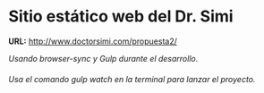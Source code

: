 # Sitio estático web del Dr. Simi

**URL:** http://www.doctorsimi.com/propuesta2/

*Usando browser-sync y Gulp durante el desarrollo.*
###### Usa el comando *gulp watch* en la terminal para lanzar el proyecto.
